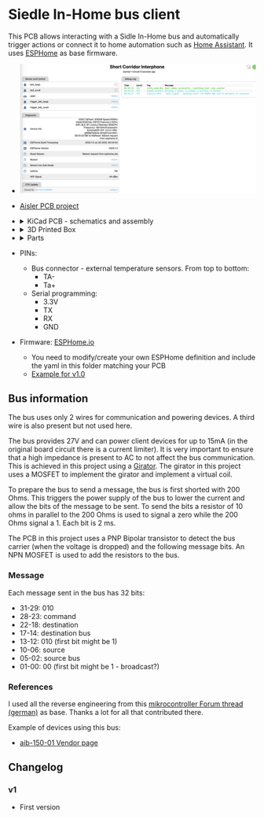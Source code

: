 
# Siedle In-Home bus client

This PCB allows interacting with a Sidle In-Home bus and automatically trigger actions or connect it to home automation such as [Home Assistant](https://www.home-assistant.io/). It uses [ESPHome](https://esphome.io) as base firmware.

- ![Overview picture](pictures/esphome-dashboard.png)
- [Aisler PCB project](https://aisler.net/p/WQLXACYH)
- <details>
  <summary>KiCad PCB - schematics and assembly </summary>

  - [KiCad PCB project](kicad/siedle-bus/siedle-bus.kicad_pro)
  - ![Schematics Preview](pictures/schematics.png)
  - ![PCB front Assembly](pictures/pcb-top-preview.jpg)
  - ![PCB tracks](pictures/pcb-tracks.png)
  - ![PCB front Assembly](pictures/pcb-top.png)
  - ![PCB front Assembly](pictures/pcb-bottom-preview.jpg)
  - ![PCB back Assembly](pictures/pcb-bottom.png)
  
  </details>
- <details>
  <summary>3D Printed Box </summary>

  - [3D Printed box](FreeCAD)
  - [FreeCad file](FreeCAD/siedle-bus.FCStd)
  - [3MF file](FreeCAD/siedle-bus-cage.3mf)
    ![cage-render](pictures/cage-preview.png)

  </details>
- <details>
  <summary>Parts</summary>

  - 1x [ESP32-WROOM-32 with 8MB Flash](https://www.espressif.com/sites/default/files/documentation/esp32-wroom-32_datasheet_en.pdf)
  - TBD
  
  </details>
- PINs:
  - Bus connector - external temperature sensors. From top to bottom:
    - TA-
    - Ta+
  - Serial programming:
    - 3.3V
    - TX
    - RX
    - GND
- Firmware: [ESPHome.io](https://esphome.io)
  - You need to modify/create your own ESPHome definition and include the yaml in this folder matching your PCB
  - [Example for v1.0](../../interphone_small_flat.yaml)

## Bus information

The bus uses only 2 wires for communication and powering devices. A third wire is also present but not used here.

The bus provides 27V and can power client devices for up to 15mA (in the original board circuit there is a current limiter). It is very important to ensure that a high impedance is present to AC to not affect the bus communication. This is achieved in this project using a [Girator](https://en.wikipedia.org/wiki/Gyrator). The girator in this project uses a MOSFET to implement the girator and implement a virtual coil.

To prepare the bus to send a message, the bus is first shorted with 200 Ohms. This triggers the power supply of the bus to lower the current and allow the bits of the message to be sent. To send the bits a resistor of 10 ohms in parallel to the 200 Ohms is used to signal a zero while the 200 Ohms signal a 1. Each bit is 2 ms.

The PCB in this project uses a PNP Bipolar transistor to detect the bus carrier (when the voltage is dropped) and the following message bits. An NPN MOSFET is used to add the resistors to the bus.

### Message

Each message sent in the bus has 32 bits:

- 31-29: 010
- 28-23: command
- 22-18: destination
- 17-14: destination bus
- 13-12: 010 (first bit might be 1)
- 10-06: source
- 05-02: source bus
- 01-00: 00 (first bit might be 1 - broadcast?)

### References

I used all the reverse engineering from this [mikrocontroller Forum thread (german)](https://www.mikrocontroller.net/topic/308271) as base. Thanks a lot for all that contributed there.

Example of devices using this bus:
- [aib-150-01 Vendor page](https://www.siedle.de/de-de/home/service/linked-pages/produktkatalog/tuersprechanlagen-innen/siedle-basic/aib-150-01/)

## Changelog

### v1

- First version